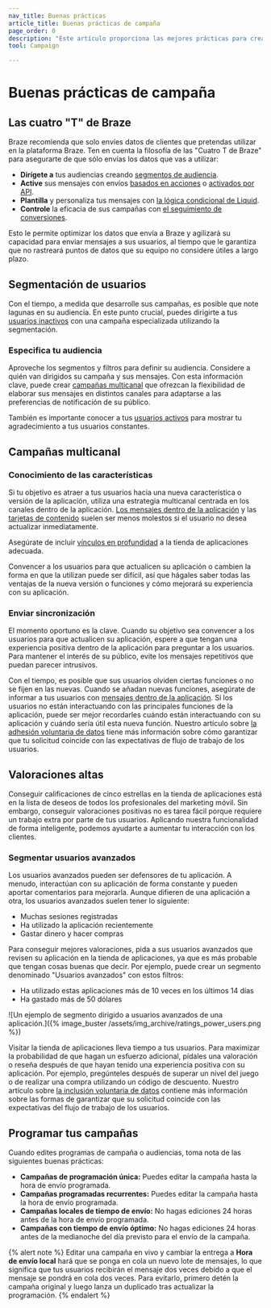 ```yaml
---
nav_title: Buenas prácticas
article_title: Buenas prácticas de campaña
page_order: 0
description: "Este artículo proporciona las mejores prácticas para crear y personalizar sus campañas."
tool: Campaign

---
```


# Buenas prácticas de campaña

## Las cuatro "T" de Braze

Braze recomienda que solo envíes datos de clientes que pretendas utilizar en la plataforma Braze. Ten en cuenta la filosofía de las "Cuatro T de Braze" para asegurarte de que sólo envías los datos que vas a utilizar:

- **Dirígete a** tus audiencias creando [segmentos de audiencia]({{site.baseurl}}/user_guide/engagement_tools/segments/).
- **Active** sus mensajes con envíos [basados en acciones]({{site.baseurl}}/user_guide/engagement_tools/campaigns/building_campaigns/delivery_types/triggered_delivery#action-based-delivery) o [activados por API]({{site.baseurl}}/user_guide/engagement_tools/campaigns/building_campaigns/delivery_types/api_triggered_delivery/).
- **Plantilla** y personaliza tus mensajes con [la lógica condicional de Liquid]({{site.baseurl}}/user_guide/personalization_and_dynamic_content/liquid).
- **Controle** la eficacia de sus campañas con [el seguimiento de conversiones]({{site.baseurl}}/user_guide/engagement_tools/messaging_fundamentals/conversion_events/).

Esto le permite optimizar los datos que envía a Braze y agilizará su capacidad para enviar mensajes a sus usuarios, al tiempo que le garantiza que no rastreará puntos de datos que su equipo no considere útiles a largo plazo. 

## Segmentación de usuarios

Con el tiempo, a medida que desarrolle sus campañas, es posible que note lagunas en su audiencia. En este punto crucial, puedes dirigirte a tus [usuarios inactivos]({{site.baseurl}}/user_guide/engagement_tools/campaigns/ideas_and_strategies/capturing_lapsing_users/) con una campaña especializada utilizando la segmentación. 

### Especifica tu audiencia

Aproveche los segmentos y filtros para definir su audiencia. Considere a quién van dirigidos su campaña y sus mensajes. Con esta información clave, puede crear [campañas multicanal]({{site.baseurl}}/user_guide/engagement_tools/campaigns/faq/#how-do-you-create-a-multichannel-campaign) que ofrezcan la flexibilidad de elaborar sus mensajes en distintos canales para adaptarse a las preferencias de notificación de su público.

También es importante conocer a tus [usuarios activos]({{site.baseurl}}/user_guide/engagement_tools/campaigns/ideas_and_strategies/active_user_campaigns/) para mostrar tu agradecimiento a tus usuarios constantes.

## Campañas multicanal

### Conocimiento de las características

Si tu objetivo es atraer a tus usuarios hacia una nueva característica o versión de la aplicación, utiliza una estrategia multicanal centrada en los canales dentro de la aplicación. [Los mensajes dentro de la aplicación]({{site.baseurl}}/user_guide/message_building_by_channel/in-app_messages/about/) y las [tarjetas de contenido]({{site.baseurl}}/user_guide/message_building_by_channel/content_cards/about/) suelen ser menos molestos si el usuario no desea actualizar inmediatamente. 

Asegúrate de incluir [vínculos en profundidad]({{site.baseurl}}/user_guide/personalization_and_dynamic_content/deep_linking_to_in-app_content/) a la tienda de aplicaciones adecuada.

Convencer a los usuarios para que actualicen su aplicación o cambien la forma en que la utilizan puede ser difícil, así que hágales saber todas las ventajas de la nueva versión o funciones y cómo mejorará su experiencia con su aplicación. 

### Enviar sincronización

El momento oportuno es la clave. Cuando su objetivo sea convencer a los usuarios para que actualicen su aplicación, espere a que tengan una experiencia positiva dentro de la aplicación para preguntar a los usuarios. Para mantener el interés de su público, evite los mensajes repetitivos que puedan parecer intrusivos.

Con el tiempo, es posible que sus usuarios olviden ciertas funciones o no se fijen en las nuevas. Cuando se añadan nuevas funciones, asegúrate de informar a tus usuarios con [mensajes dentro de la aplicación]({{site.baseurl}}/user_guide/message_building_by_channel/in-app_messages/about/). Si los usuarios no están interactuando con las principales funciones de la aplicación, puede ser mejor recordarles cuándo están interactuando con su aplicación y cuándo sería útil esta nueva función. Nuestro artículo sobre [la adhesión voluntaria de datos]({{site.baseurl}}/user_guide/message_building_by_channel/content_cards/about/) tiene más información sobre cómo garantizar que tu solicitud coincide con las expectativas de flujo de trabajo de los usuarios. 

## Valoraciones altas

Conseguir calificaciones de cinco estrellas en la tienda de aplicaciones está en la lista de deseos de todos los profesionales del marketing móvil. Sin embargo, conseguir valoraciones positivas no es tarea fácil porque requiere un trabajo extra por parte de tus usuarios. Aplicando nuestra funcionalidad de forma inteligente, podemos ayudarte a aumentar tu interacción con los clientes.

### Segmentar usuarios avanzados

Los usuarios avanzados pueden ser defensores de tu aplicación. A menudo, interactúan con su aplicación de forma constante y pueden aportar comentarios para mejorarla. Aunque difieren de una aplicación a otra, los usuarios avanzados suelen tener lo siguiente:

- Muchas sesiones registradas
- Ha utilizado la aplicación recientemente
- Gastar dinero y hacer compras

Para conseguir mejores valoraciones, pida a sus usuarios avanzados que revisen su aplicación en la tienda de aplicaciones, ya que es más probable que tengan cosas buenas que decir. Por ejemplo, puede crear un segmento denominado "Usuarios avanzados" con estos filtros:
- Ha utilizado estas aplicaciones más de 10 veces en los últimos 14 días
- Ha gastado más de 50 dólares

![Un ejemplo de segmento dirigido a usuarios avanzados de una aplicación.]({% image_buster /assets/img_archive/ratings_power_users.png %})

Visitar la tienda de aplicaciones lleva tiempo a tus usuarios. Para maximizar la probabilidad de que hagan un esfuerzo adicional, pídales una valoración o reseña después de que hayan tenido una experiencia positiva con su aplicación. Por ejemplo, pregúnteles después de superar un nivel del juego o de realizar una compra utilizando un código de descuento. Nuestro artículo sobre [la inclusión voluntaria de datos]({{site.baseurl}}/user_guide/message_building_by_channel/email/managing_user_subscriptions/#subscription-states) contiene más información sobre las formas de garantizar que su solicitud coincide con las expectativas del flujo de trabajo de los usuarios.

## Programar tus campañas

Cuando edites programas de campaña o audiencias, toma nota de las siguientes buenas prácticas:

- **Campañas de programación única:** Puedes editar la campaña hasta la hora de envío programada.
- **Campañas programadas recurrentes:** Puedes editar la campaña hasta la hora de envío programada.
- **Campañas locales de tiempo de envío:** No hagas ediciones 24 horas antes de la hora de envío programada.
- **Campañas con tiempo de envío óptimo:** No hagas ediciones 24 horas antes de la medianoche del día previsto para el envío de la campaña.

{% alert note %}
Editar una campaña en vivo y cambiar la entrega a **Hora de envío local** hará que se ponga en cola un nuevo lote de mensajes, lo que significa que tus usuarios recibirán el mensaje dos veces debido a que el mensaje se pondrá en cola dos veces. Para evitarlo, primero detén la campaña original y luego lanza un duplicado tras actualizar la programación.
{% endalert %}

